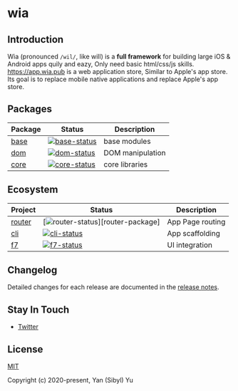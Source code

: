# wia

## Introduction

Wia (pronounced `/wil/`, like will) is a **full framework** for building large iOS & Android apps quily and eazy, Only need basic html/css/js skills. https://app.wia.pub is a web application store, Similar to Apple's app store. Its goal is to replace mobile native applications and replace Apple's app store.

## Packages

| Package | Status                         | Description      |
| ------- | ------------------------------ | ---------------- |
| [base]  | [![base-status]][base-package] | base modules     |
| [dom]   | [![dom-status]][dom-package]   | DOM manipulation |
| [core]  | [![core-status]][core-package] | core libraries   |

[base]: https://www.wia.pub/doc/base.html
[dom]: https://www.wia.pub/doc/dom.html
[core]: https://www.wia.pub/doc/core.html
[base-status]: https://img.shields.io/npm/v/@wiajs/base.svg
[dom-status]: https://img.shields.io/npm/v/@wiajs/dom.svg
[core-status]: https://img.shields.io/npm/v/@wiajs/core.svg
[base-package]: https://npmjs.com/package/@wiajs/base
[dom-package]: https://npmjs.com/package/@wiajs/dom
[core-package]: https://npmjs.com/package/@wiajs/core

## Ecosystem

| Project | Status | Description |
| -------- | ---------------------------------- | ---------------- |
| [router] | [![router-status]][router-package] | App Page routing |
| [cli]    | [![cli-status]][cli-package]       | App scaffolding  |
| [f7]              | [![f7-status]][f7-package] | UI integration |

[router]: https://github.com/wiajs/router
[f7]: https://github.com/wiajs/f7
[cli]: https://github.com/wiajs/cli
[router-status]: https://img.shields.io/npm/v/@wiajs/router.svg
[cli-status]: https://img.shields.io/npm/v/@wiajs/cli.svg
[f7-status]: https://img.shields.io/npm/v/@wiajs/f7.svg
[vue-router-package]: https://npmjs.com/package/@wiajs/router
[f7-package]: https://npmjs.com/package/@wiajs/f7
[cli-package]: https://npmjs.com/package/@wiajs/cli

## Changelog

Detailed changes for each release are documented in the [release notes](https://github.com/wiajs/wia/releases).

## Stay In Touch

- [Twitter](https://twitter.com/wiajs)

## License

[MIT](http://opensource.org/licenses/MIT)

Copyright (c) 2020-present, Yan (Sibyl) Yu
